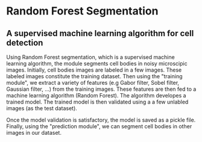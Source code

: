 # Random Forest Segmentation

## A supervised machine learning algorithm for cell detection

Using Random Forest segmentation, which is a supervised machine learning algorithm, 
the module segments cell bodies in noisy microscipic images. Initially, cell bodies 
images are labeled in a few images. These labeled images constitute the training dataset. Then using the 
"training module", we extract a variety of features (e.g Gabor filter, Sobel filter, Gaussian filter, ...) from the
training images. These features are then fed to a machine learning algorithm (Random Forest). The algorithm developes
a trained model. The trained model is then validated using a a few unlabled images (as the test dataset). 

Once the model validation is satisfactory, the model is saved as a pickle file. Finally, using the "prediction module", we
can segment cell bodies in other images in our dataset. 
